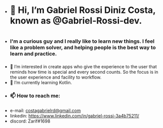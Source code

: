 - <h1>👋 Hi, I’m Gabriel Rossi Diniz Costa, known as @Gabriel-Rossi-dev.<h1> <h3>
- <h3>I'm a curious guy and I really like to learn new things. I feel like a problem solver, and helping people is the best way to learn and practice.<h3> 
- 👀 I’m interested in create apps who give the experience to the user that reminds how time is special and every second counts. So the focus is in the user experience and facility to workflow.
- 🌱 I’m currently learning Kotlin.
- <h3>📫 How to reach me:<h3> 
- e-mail: costagabrielrd@gmail.com
- linkedin: https://www.linkedin.com/in/gabriel-rossi-3a4b75211/
- discord: Zarif#1698

